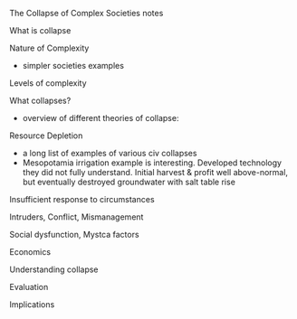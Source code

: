 The Collapse of Complex Societies notes

What is collapse

Nature of Complexity
 - simpler societies examples

Levels of complexity

What collapses?
 - overview of different theories of collapse:

  Resource Depletion
  - a long list of examples of various civ collapses
  - Mesopotamia irrigation example is interesting. Developed technology they did not fully understand. Initial harvest & profit well above-normal, but eventually destroyed groundwater with salt table rise

  Insufficient response to circumstances

  Intruders, Conflict, Mismanagement

  Social dysfunction, Mystca factors

  Economics


Understanding collapse

Evaluation

Implications

